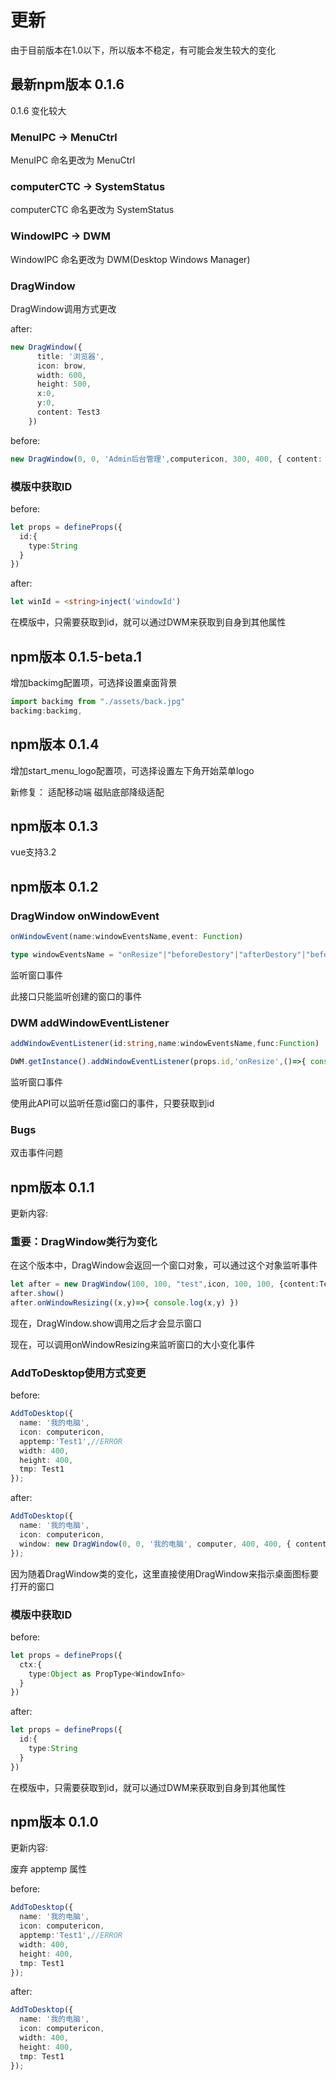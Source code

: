 <!--
 * @Author: zhangweiyuan-Royal
 * @LastEditTime: 2021-12-16 19:38:01
 * @Description: 
 * @FilePath: /vue3-win10-md/docs/update/README.md
-->


<!-- # Usage -->
# 更新 
由于目前版本在1.0以下，所以版本不稳定，有可能会发生较大的变化

## 最新npm版本 0.1.6

0.1.6 变化较大

### MenuIPC -> MenuCtrl

MenuIPC 命名更改为 MenuCtrl

### computerCTC -> SystemStatus

computerCTC 命名更改为 SystemStatus

### WindowIPC -> DWM

WindowIPC 命名更改为 DWM(Desktop Windows Manager)

### DragWindow

DragWindow调用方式更改

after:
```ts
new DragWindow({
      title: '浏览器',
      icon: brow,
      width: 600,
      height: 500,
      x:0,
      y:0,
      content: Test3
    })
```

before:
```ts
new DragWindow(0, 0, 'Admin后台管理',computericon, 300, 400, { content: AdmVue},[ElementPlus])
```


### 模版中获取ID
before:
```ts
let props = defineProps({
  id:{
    type:String
  }
})
```
after:
```ts
let winId = <string>inject('windowId')
```
在模版中，只需要获取到id，就可以通过DWM来获取到自身到其他属性





## npm版本 0.1.5-beta.1

增加backimg配置项，可选择设置桌面背景
```js
import backimg from "./assets/back.jpg"
backimg:backimg,
```

## npm版本 0.1.4

增加start_menu_logo配置项，可选择设置左下角开始菜单logo

新修复：
适配移动端
磁贴底部降级适配

## npm版本 0.1.3

vue支持3.2

## npm版本 0.1.2

### DragWindow onWindowEvent
```ts
onWindowEvent(name:windowEventsName,event: Function) 

type windowEventsName = "onResize"|"beforeDestory"|"afterDestory"|"beforeHide"|"afterHide"|"onTop";

```
监听窗口事件

此接口只能监听创建的窗口的事件
### DWM addWindowEventListener
```ts
addWindowEventListener(id:string,name:windowEventsName,func:Function)

DWM.getInstance().addWindowEventListener(props.id,'onResize',()=>{ console.log('resize')})
```
监听窗口事件

使用此API可以监听任意id窗口的事件，只要获取到id
### Bugs

双击事件问题

## npm版本 0.1.1
更新内容:

### 重要：DragWindow类行为变化

在这个版本中，DragWindow会返回一个窗口对象，可以通过这个对象监听事件

```ts
let after = new DragWindow(100, 100, "test",icon, 100, 100, {content:TestLoadafterVue})
after.show()
after.onWindowResizing((x,y)=>{ console.log(x,y) })
```

现在，DragWindow.show调用之后才会显示窗口

现在，可以调用onWindowResizing来监听窗口的大小变化事件
### AddToDesktop使用方式变更
before:
```ts
AddToDesktop({
  name: '我的电脑',
  icon: computericon,
  apptemp:'Test1',//ERROR
  width: 400,
  height: 400,
  tmp: Test1
});
```

after:
```ts
AddToDesktop({
  name: '我的电脑',
  icon: computericon,
  window: new DragWindow(0, 0, '我的电脑', computer, 400, 400, { content: Test1 })
});
```
因为随着DragWindow类的变化，这里直接使用DragWindow来指示桌面图标要打开的窗口

### 模版中获取ID
before:
```ts
let props = defineProps({
  ctx:{
    type:Object as PropType<WindowInfo>
  }
})
```
after:
```ts
let props = defineProps({
  id:{
    type:String
  }
})
```
在模版中，只需要获取到id，就可以通过DWM来获取到自身到其他属性

## npm版本 0.1.0
更新内容:

废弃 apptemp 属性

before:
```ts
AddToDesktop({
  name: '我的电脑',
  icon: computericon,
  apptemp:'Test1',//ERROR
  width: 400,
  height: 400,
  tmp: Test1
});
```
after:
```ts
AddToDesktop({
  name: '我的电脑',
  icon: computericon,
  width: 400,
  height: 400,
  tmp: Test1
});
```